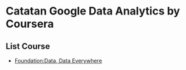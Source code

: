# Catatan Google Data Analytics by Coursera 

## List Course
* [Foundation:Data, Data Everywhere](https://github.com/AbdanulIkhlas/google-data-analytics-note/wiki/Foundations:-Data,-Data,-Everywhere)
